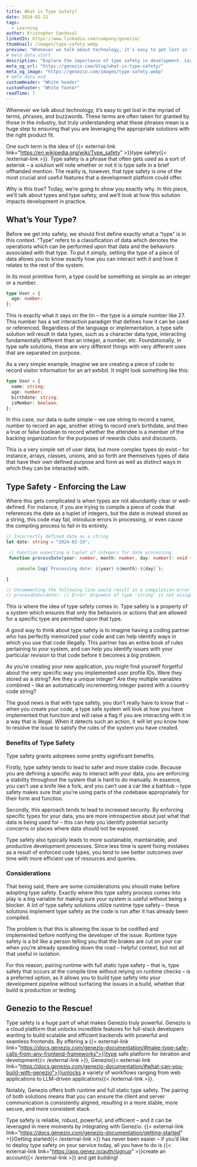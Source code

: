 ```yaml
---
title: What is Type Safety?
date: 2024-02-21
tags:
  - Learning
author: Kristopher Sandoval
linkedIn: https://www.linkedin.com/company/genezio/
thumbnail: /images/type-safety.webp
preview: "Whenever we talk about technology, it’s easy to get lost in the myriad of terms, phrases, and buzzwords. These terms are often taken for granted by those in the industry, but truly understanding what these phrases mean is a huge step to ensuring that you are leveraging the appropriate solutions with the right product fit."
# meta data start
description: "Explore the importance of type safety in development. Learn how Genezio ensures stable, secure, and efficient code with type-safe solutions."
meta_og_url: "https://genezio.com/blog/what-is-type-safety/"
meta_og_image: "https://genezio.com/images/type-safety.webp"
# meta data end
customHeader: "White header"
customFooter: "White footer"
readTime: 7
---
```


Whenever we talk about technology, it’s easy to get lost in the myriad of terms, phrases, and buzzwords. These terms are often taken for granted by those in the industry, but truly understanding what these phrases mean is a huge step to ensuring that you are leveraging the appropriate solutions with the right product fit.

One such term is the idea of {{< external-link link="https://en.wikipedia.org/wiki/Type_safety" >}}type safety{{< /external-link >}}. Type safety is a phrase that often gets used as a sort of asterisk – a solution will note whether or not it is type safe in a brief offhanded mention. The reality is, however, that type safety is one of the most crucial and useful features that a development platform could offer.

Why is this true? Today, we’re going to show you exactly why. In this piece, we’ll talk about types and type safety, and we’ll look at how this solution impacts development in practice.

## What’s Your Type?

Before we get into safety, we should first define exactly what a “type” is in this context. “Type” refers to a classification of data which denotes the operations which can be performed upon that data and the behaviors associated with that type. To put it simply, setting the type of a piece of data allows you to know exactly how you can interact with it and how it relates to the rest of the system.

In its most primitive form, a type could be something as simple as an integer or a number.

```ts
type User = {
  age: number;
};
```

This is exactly what it says on the tin – the type is a simple number like 27. This number has a set interaction paradigm that defines how it can be used or referenced. Regardless of the language or implementation, a type safe solution will result in data types, such as a character data type, interacting fundamentally different than an integer, a number, etc. Foundationally, in type safe solutions, these are very different things with very different uses that are separated on purpose.

As a very simple example, imagine we are creating a piece of code to record visitor information for an art exhibit. It might look something like this:

```ts
type User = {
  name: string;
  age: number;
  birthdate: string;
  isMember: boolean;
};
```

In this case, our data is quite simple – we use string to record a name, number to record an age, another string to record one’s birthdate, and then a true or false boolean to record whether the attendee is a member of the backing organization for the purposes of rewards clubs and discounts.

This is a very simple set of user data, but more complex types do exist – for instance, arrays, classes, unions, and so forth are themselves types of data that have their own defined purpose and form as well as distinct ways in which they can be interacted with.

## Type Safety - Enforcing the Law

Where this gets complicated is when types are not abundantly clear or well-defined. For instance, if you are trying to compile a piece of code that references the date as a tuplet of integers, but the date is instead stored as a string, this code may fail, introduce errors in processing, or even cause the compiling process to fail in its entirety.

```ts
// Incorrectly defined date as a string
let date: string = "2024-02-19";

 // Function expecting a tuplet of integers for date processing
 function processDate(year: number, month: number, day: number): void {

    console.log(`Processing date: ${year}-${month}-${day}`);

}

// Uncommenting the following line would result in a compilation error
// processDate(date); // Error: Argument of type 'string' is not assignable to parameter of type 'number'
```

This is where the idea of type safety comes in. Type safety is a property of a system which ensures that only the behaviors or actions that are allowed for a specific type are permitted upon that type.

A good way to think about type safety is to imagine having a coding partner who has perfectly memorized your code and can help identify ways in which you use that code illegally. This partner has an entire book of rules pertaining to your system, and can help you identify issues with your particular revision to that code before it becomes a big problem.

As you’re creating your new application, you might find yourself forgetful about the very specific way you implemented user profile IDs. Were they stored as a string? Are they a unique integer? Are they multiple variables combined – like an automatically incrementing integer paired with a country code string?

The good news is that with type safety, you don’t really have to know that – when you create your code, a type safe system will look at how you have implemented that function and will raise a flag if you are interacting with it in a way that is illegal. When it detects such an action, it will let you know how to resolve the issue to satisfy the rules of the system you have created.

### Benefits of Type Safety

Type safety grants adoptees some pretty significant benefits.

Firstly, type safety tends to lead to safer and more stable code. Because you are defining a specific way to interact with your data, you are enforcing a stability throughout the system that is hard to do manually. In essence, you can’t use a knife like a fork, and you can’t use a car like a bathtub – type safety makes sure that you’re using parts of the codebase appropriately for their form and function.

Secondly, this approach tends to lead to increased security. By enforcing specific types for your data, you are more introspective about just what that data is being used for – this can help you identify potential security concerns or places where data should not be exposed.

Type safety also typically leads to more sustainable, maintainable, and productive development processes. Since less time is spent fixing mistakes as a result of enforced code types, you tend to see better outcomes over time with more efficient use of resources and queries.

### Considerations

That being said, there are some considerations you should make before adopting type safety. Exactly where this type safety process comes into play is a big variable for making sure your system is useful without being a blocker. A lot of type safety solutions utilize runtime type safety – these solutions implement type safety as the code is run after it has already been compiled.

The problem is that this is allowing the issue to be codified and implemented before notifying the developer of the issue. Runtime type safety is a bit like a person telling you that the brakes are cut on your car when you’re already speeding down the road – helpful context, but not all that useful in isolation.

For this reason, pairing runtime with full static type safety – that is, type safety that occurs at the compile time without relying on runtime checks – is a preferred option, as it allows you to build type safety into your development pipeline without surfacing the issues in a build, whether that build is production or testing.

## Genezio to the Rescue!

Type safety is a huge part of what makes Genezio truly powerful. Genezio is a cloud platform that unlocks incredible features for full-stack developers wanting to build scalable and efficient backends with powerful and seamless frontends. By offering a {{< external-link link="https://docs.genezio.com/genezio-documentation/#make-type-safe-calls-from-any-frontend-frameworks">}}type safe platform for iteration and development{{< /external-link >}}, Genezio{{< external-link link="https://docs.genezio.com/genezio-documentation/#what-can-you-build-with-genezio">}}unlocks a variety of workflows ranging from web applications to LLM-driven applications{{< /external-link >}}.

Notably, Genezio offers both runtime and full static type safety. The pairing of both solutions means that you can ensure the client and server communication is consistently aligned, resulting in a more stable, more secure, and more consistent stack.

Type safety is reliable, robust, powerful, and efficient – and it can be leveraged in mere moments by integrating with Genezio. {{< external-link link="https://docs.genezio.com/genezio-documentation/getting-started" >}}Getting started{{< /external-link >}} has never been easier – if you’d like to deploy type safety on your service today, all you have to do is {{< external-link link="https://app.genez.io/auth/signup" >}}create an account{{< /external-link >}} and get building!
